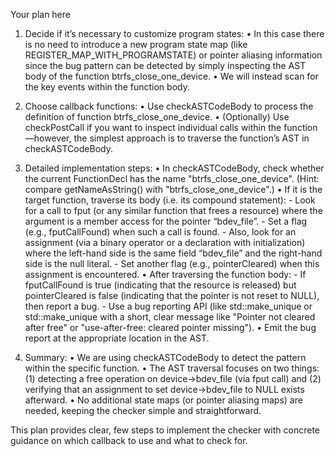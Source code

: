 Your plan here

1. Decide if it’s necessary to customize program states:
   • In this case there is no need to introduce a new program state map (like REGISTER_MAP_WITH_PROGRAMSTATE) or pointer aliasing information since the bug pattern can be detected by simply inspecting the AST body of the function btrfs_close_one_device.
   • We will instead scan for the key events within the function body.

2. Choose callback functions:
   • Use checkASTCodeBody to process the definition of function btrfs_close_one_device.
   • (Optionally) Use checkPostCall if you want to inspect individual calls within the function—however, the simplest approach is to traverse the function’s AST in checkASTCodeBody.

3. Detailed implementation steps:
   • In checkASTCodeBody, check whether the current FunctionDecl has the name "btrfs_close_one_device". (Hint: compare getNameAsString() with "btrfs_close_one_device".)
   • If it is the target function, traverse its body (i.e. its compound statement):
       - Look for a call to fput (or any similar function that frees a resource) where the argument is a member access for the pointer “bdev_file”.
       - Set a flag (e.g., fputCallFound) when such a call is found.
       - Also, look for an assignment (via a binary operator or a declaration with initialization) where the left-hand side is the same field “bdev_file” and the right-hand side is the null literal.
       - Set another flag (e.g., pointerCleared) when this assignment is encountered.
   • After traversing the function body:
       - If fputCallFound is true (indicating that the resource is released) but pointerCleared is false (indicating that the pointer is not reset to NULL), then report a bug.
       - Use a bug reporting API (like std::make_unique<PathSensitiveBugReport> or std::make_unique<BasicBugReport> with a short, clear message like "Pointer not cleared after free" or "use-after-free: cleared pointer missing").
   • Emit the bug report at the appropriate location in the AST.

4. Summary:
   • We are using checkASTCodeBody to detect the pattern within the specific function.
   • The AST traversal focuses on two things: (1) detecting a free operation on device->bdev_file (via fput call) and (2) verifying that an assignment to set device->bdev_file to NULL exists afterward.
   • No additional state maps (or pointer aliasing maps) are needed, keeping the checker simple and straightforward.

This plan provides clear, few steps to implement the checker with concrete guidance on which callback to use and what to check for.